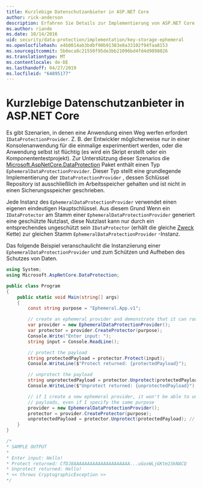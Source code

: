```yaml
---
title: Kurzlebige Datenschutzanbieter in ASP.NET Core
author: rick-anderson
description: Erfahren Sie Details zur Implementierung von ASP.NET Core kurzlebige-Datenschutzanbieter.
ms.author: riande
ms.date: 10/14/2016
uid: security/data-protection/implementation/key-storage-ephemeral
ms.openlocfilehash: e4b0014ab3bdbf90b91383e8a33102f94faa8153
ms.sourcegitcommit: 5b0eca8c21550f95de3bb21096bd4fd4d9098026
ms.translationtype: MT
ms.contentlocale: de-DE
ms.lasthandoff: 04/27/2019
ms.locfileid: "64895177"
---
```

# <a name="ephemeral-data-protection-providers-in-aspnet-core"></a>Kurzlebige Datenschutzanbieter in ASP.NET Core

<a name="data-protection-implementation-key-storage-ephemeral"></a>

Es gibt Szenarien, in denen eine Anwendung einen Weg werfen erfordert `IDataProtectionProvider`. Z. B. der Entwickler möglicherweise nur in einer Konsolenanwendung für die einmalige experimentiert werden, oder die Anwendung selbst ist flüchtig (es wird ein Skript erstellt oder ein Komponententestprojekt). Zur Unterstützung dieser Szenarios die [Microsoft.AspNetCore.DataProtection](https://www.nuget.org/packages/Microsoft.AspNetCore.DataProtection/) Paket enthält einen Typ `EphemeralDataProtectionProvider`. Dieser Typ stellt eine grundlegende Implementierung der `IDataProtectionProvider` , dessen Schlüssel Repository ist ausschließlich im Arbeitsspeicher gehalten und ist nicht in einen Sicherungsspeicher geschrieben.

Jede Instanz des `EphemeralDataProtectionProvider` verwendet einen eigenen eindeutigen Hauptschlüssel. Aus diesem Grund Wenn ein `IDataProtector` am Stamm einer `EphemeralDataProtectionProvider` generiert eine geschützte Nutzlast, diese Nutzlast kann nur durch ein entsprechendes ungeschützt sein `IDataProtector` (erhält die gleiche [Zweck](xref:security/data-protection/consumer-apis/purpose-strings#data-protection-consumer-apis-purposes) Kette) zur gleichen Stamm `EphemeralDataProtectionProvider` -Instanz.

Das folgende Beispiel veranschaulicht die Instanziierung einer `EphemeralDataProtectionProvider` und zum Schützen und Aufheben des Schutzes von Daten.

```csharp
using System;
using Microsoft.AspNetCore.DataProtection;

public class Program
{
    public static void Main(string[] args)
    {
        const string purpose = "Ephemeral.App.v1";

        // create an ephemeral provider and demonstrate that it can round-trip a payload
        var provider = new EphemeralDataProtectionProvider();
        var protector = provider.CreateProtector(purpose);
        Console.Write("Enter input: ");
        string input = Console.ReadLine();

        // protect the payload
        string protectedPayload = protector.Protect(input);
        Console.WriteLine($"Protect returned: {protectedPayload}");

        // unprotect the payload
        string unprotectedPayload = protector.Unprotect(protectedPayload);
        Console.WriteLine($"Unprotect returned: {unprotectedPayload}");

        // if I create a new ephemeral provider, it won't be able to unprotect existing
        // payloads, even if I specify the same purpose
        provider = new EphemeralDataProtectionProvider();
        protector = provider.CreateProtector(purpose);
        unprotectedPayload = protector.Unprotect(protectedPayload); // THROWS
    }
}

/*
* SAMPLE OUTPUT
*
* Enter input: Hello!
* Protect returned: CfDJ8AAAAAAAAAAAAAAAAAAAAA...uGoxWLjGKtm1SkNACQ
* Unprotect returned: Hello!
* << throws CryptographicException >>
*/
```
